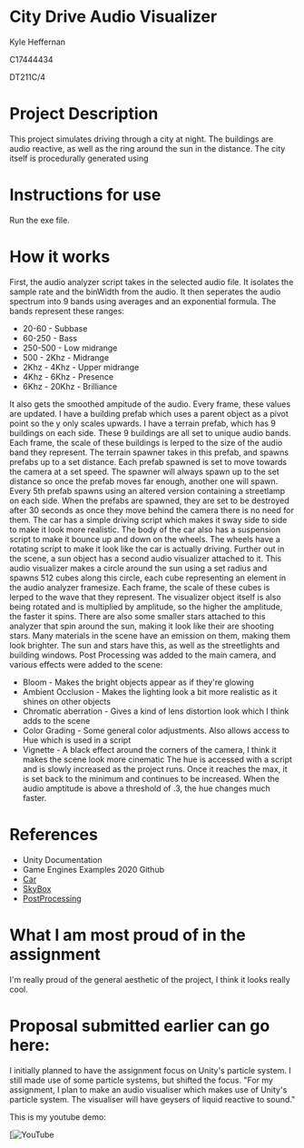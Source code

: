 # City Drive Audio Visualizer

Kyle Heffernan

C17444434

DT211C/4

# Project Description
This project simulates driving through a city at night. The buildings are audio reactive, as well as the ring around the sun in the distance.
The city itself is procedurally generated using 

# Instructions for use
Run the exe file.

# How it works
First, the audio analyzer script takes in the selected audio file. It isolates the sample rate and the binWidth from the audio. It then
seperates the audio spectrum into 9 bands using averages and an exponential formula. The bands represent these ranges:
- 20-60 - Subbase
- 60-250 - Bass
- 250-500 - Low midrange
- 500 - 2Khz - Midrange
- 2Khz - 4Khz - Upper midrange
- 4Khz - 6Khz - Presence
- 6Khz - 20Khz - Brilliance

It also gets the smoothed ampitude of the audio. Every frame, these values are updated.
I have a building prefab which uses a parent object as a pivot point so the y only scales upwards.
I have a terrain prefab, which has 9 buildings on each side. These 9 buildings are all set to unique audio bands.
Each frame, the scale of these buildings is lerped to the size of the audio band they represent.
The terrain spawner takes in this prefab, and spawns prefabs up to a set distance. Each prefab spawned is set to
move towards the camera at a set speed. The spawner will always spawn up to the set distance so once the prefab moves 
far enough, another one will spawn. Every 5th prefab spawns using an altered version containing a streetlamp on each side.
When the prefabs are spawned, they are set to be destroyed after 30 seconds as once they move behind the camera there is no need
for them. The car has a simple driving script which makes it sway side to side to make it look more realistic. The body of the
car also has a suspension script to make it bounce up and down on the wheels. The wheels have a rotating script to make it look
like the car is actually driving.
Further out in the scene, a sun object has a second audio visualizer attached to it. This audio visualizer makes a circle around
the sun using a set radius and spawns 512 cubes along this circle, each cube representing an element in the audio analyzer framesize.
Each frame, the scale of these cubes is lerped to the wave that they represent. The visualizer object itself is also being 
rotated and is multiplied by amplitude, so the higher the amplitude, the faster it spins. There are also some smaller stars 
attached to this analyzer that spin around the sun, making it look like their are shooting stars.
Many materials in the scene have an emission on them, making them look brighter. The sun and stars have this, as well as the streetlights
and building windows.
Post Processing was added to the main camera, and various effects were added to the scene:
- Bloom - Makes the bright objects appear as if they're glowing
- Ambient Occlusion - Makes the lighting look a bit more realistic as it shines on other objects
- Chromatic aberration - Gives a kind of lens distortion look which I think adds to the scene
- Color Grading - Some general color adjustments. Also allows access to Hue which is used in a script
- Vignette - A black effect around the corners of the camera, I think it makes the scene look more cinematic
The hue is accessed with a script and is slowly increased as the project runs. Once it reaches the max, it is set back to the
minimum and continues to be increased. When the audio amptitude is above a threshold of .3, the hue changes much faster.




# References
- Unity Documentation
- Game Engines Examples 2020 Github
- [Car](https://assetstore.unity.com/packages/3d/vehicles/land/shaded-free-retro-car-179873)
- [SkyBox](https://assetstore.unity.com/packages/2d/textures-materials/sky/urban-night-sky-134468)
- [PostProcessing](https://www.youtube.com/watch?v=jg2I2odw51M&ab_channel=ExpressedUnity)

# What I am most proud of in the assignment
I'm really proud of the general aesthetic of the project, I think it looks really cool.

# Proposal submitted earlier can go here:
I initially planned to have the assignment focus on Unity's particle system. I still made use of some particle systems,
but shifted the focus.
"For my assignment, I plan to make an audio visualiser which makes use of Unity's particle system. 
The visualiser will have geysers of liquid reactive to sound."




This is my youtube demo:

[![YouTube](https://youtu.be/y7GNvbx5ke8)

